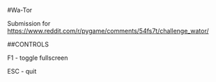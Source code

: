 #Wa-Tor

Submission for https://www.reddit.com/r/pygame/comments/54fs7t/challenge_wator/

##CONTROLS

F1 - toggle fullscreen

ESC - quit